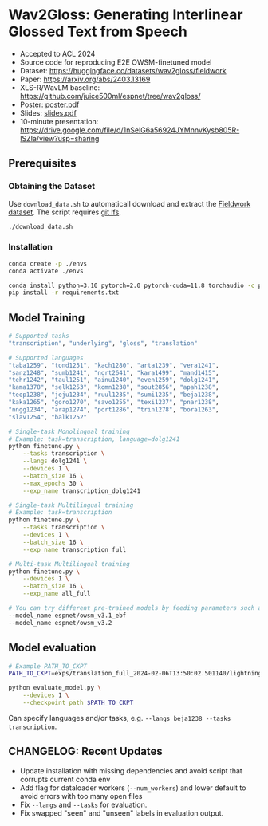 # Wav2Gloss: Generating Interlinear Glossed Text from Speech
- Accepted to ACL 2024
- Source code for reproducing E2E OWSM-finetuned model
- Dataset: https://huggingface.co/datasets/wav2gloss/fieldwork
- Paper: https://arxiv.org/abs/2403.13169
- XLS-R/WavLM baseline: https://github.com/juice500ml/espnet/tree/wav2gloss/
- Poster: [poster.pdf](./poster.pdf)
- Slides: [slides.pdf](./slides.pdf)
- 10-minute presentation: https://drive.google.com/file/d/1nSelG6a56924JYMnnvKysb805R-lSZIa/view?usp=sharing

## Prerequisites

### Obtaining the Dataset

Use `download_data.sh` to automaticall download and extract the [Fieldwork dataset](https://huggingface.co/datasets/wav2gloss/fieldwork). The script requires [git lfs](https://git-lfs.com/).

```sh
./download_data.sh
```

### Installation
```sh
conda create -p ./envs
conda activate ./envs

conda install python=3.10 pytorch=2.0 pytorch-cuda=11.8 torchaudio -c pytorch -c nvidia
pip install -r requirements.txt
```

## Model Training
```sh
# Supported tasks
"transcription", "underlying", "gloss", "translation"

# Supported languages
"taba1259", "tond1251", "kach1280", "arta1239", "vera1241",
"sanz1248", "sumb1241", "nort2641", "kara1499", "mand1415",
"tehr1242", "taul1251", "ainu1240", "even1259", "dolg1241",
"kama1378", "selk1253", "komn1238", "sout2856", "apah1238",
"teop1238", "jeju1234", "ruul1235", "sumi1235", "beja1238",
"kaka1265", "goro1270", "savo1255", "texi1237", "pnar1238",
"nngg1234", "arap1274", "port1286", "trin1278", "bora1263",
"slav1254", "balk1252"

# Single-task Monolingual training
# Example: task=transcription, language=dolg1241
python finetune.py \
    --tasks transcription \
    --langs dolg1241 \
    --devices 1 \
    --batch_size 16 \
    --max_epochs 30 \
    --exp_name transcription_dolg1241

# Single-task Multilingual training
# Example: task=transcription
python finetune.py \
    --tasks transcription \
    --devices 1 \
    --batch_size 16 \
    --exp_name transcription_full

# Multi-task Multilingual training
python finetune.py \
    --devices 1 \
    --batch_size 16 \
    --exp_name all_full

# You can try different pre-trained models by feeding parameters such as
--model_name espnet/owsm_v3.1_ebf
--model_name espnet/owsm_v3.2
```

## Model evaluation
```sh
# Example PATH_TO_CKPT
PATH_TO_CKPT=exps/translation_full_2024-02-06T13:50:02.501140/lightning_logs/version_141479/checkpoints/epoch=5-step=16548.ckpt

python evaluate_model.py \
    --devices 1 \
    --checkpoint_path $PATH_TO_CKPT
```

Can specify languages and/or tasks, e.g. `--langs beja1238 --tasks transcription`.

## CHANGELOG: Recent Updates

* Update installation with missing dependencies and avoid script that corrupts current conda env
* Add flag for dataloader workers (`--num_workers`) and lower default to avoid errors with too many open files
* Fix `--langs` and `--tasks` for evaluation.
* Fix swapped "seen" and "unseen" labels in evaluation output.